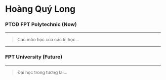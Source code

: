 # **Hoàng Quý Long**

### PTCĐ FPT Polytechnic (Now)
---
> Các môn học của các kì học...
---
### FPT University (Future)
---
> Đại học trong tương lai...
